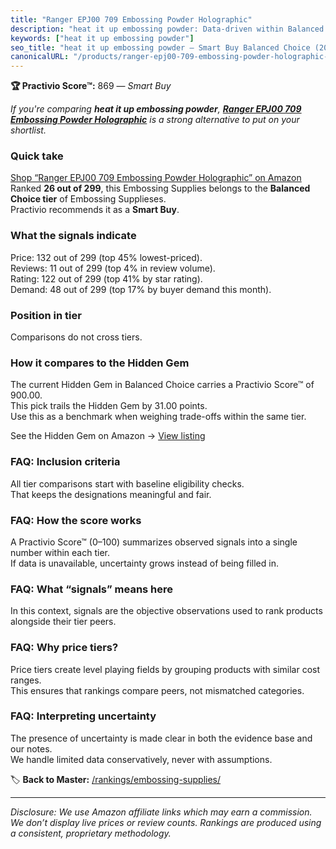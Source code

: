 ```yaml
---
title: "Ranger EPJ00 709 Embossing Powder Holographic"
description: "heat it up embossing powder: Data-driven within Balanced Choice ranking using the Practivio Score™. Positioned by quality, value, demand, findability, momentum."
keywords: ["heat it up embossing powder"]
seo_title: "heat it up embossing powder — Smart Buy Balanced Choice (2025)"
canonicalURL: "/products/ranger-epj00-709-embossing-powder-holographic-B001105V16/"
---
```


**🏆 Practivio Score™:** 869 — _Smart Buy_


*If you're comparing **heat it up embossing powder**, **[Ranger EPJ00 709 Embossing Powder Holographic](https://www.amazon.com/dp/B001105V16?tag=practivio-20)** is a strong alternative to put on your shortlist.*
### Quick take
[Shop “Ranger EPJ00 709 Embossing Powder Holographic” on Amazon](https://www.amazon.com/dp/B001105V16?tag=practivio-20)
Ranked **26 out of 299**, this Embossing Supplies belongs to the **Balanced Choice tier** of Embossing Supplieses.  
Practivio recommends it as a **Smart Buy**.

### What the signals indicate
Price: 132 out of 299 (top 45% lowest-priced).  
Reviews: 11 out of 299 (top 4% in review volume).  
Rating: 122 out of 299 (top 41% by star rating).  
Demand: 48 out of 299 (top 17% by buyer demand this month).

### Position in tier
Comparisons do not cross tiers.

### How it compares to the Hidden Gem
The current Hidden Gem in Balanced Choice carries a Practivio Score™ of 900.00.  
This pick trails the Hidden Gem by 31.00 points.  
Use this as a benchmark when weighing trade-offs within the same tier.  

See the Hidden Gem on Amazon → [View listing](https://www.amazon.com/dp/B001DKMBTO?tag=practivio-20)

### FAQ: Inclusion criteria
All tier comparisons start with baseline eligibility checks.  
That keeps the designations meaningful and fair.

### FAQ: How the score works
A Practivio Score™ (0–100) summarizes observed signals into a single number within each tier.  
If data is unavailable, uncertainty grows instead of being filled in.

### FAQ: What “signals” means here
In this context, signals are the objective observations used to rank products alongside their tier peers.

### FAQ: Why price tiers?
Price tiers create level playing fields by grouping products with similar cost ranges.  
This ensures that rankings compare peers, not mismatched categories.

### FAQ: Interpreting uncertainty
The presence of uncertainty is made clear in both the evidence base and our notes.  
We handle limited data conservatively, never with assumptions.


🏷️ **Back to Master:** [/rankings/embossing-supplies/](/rankings/embossing-supplies/)

---
_Disclosure: We use Amazon affiliate links which may earn a commission. We don’t display live prices or review counts. Rankings are produced using a consistent, proprietary methodology._
